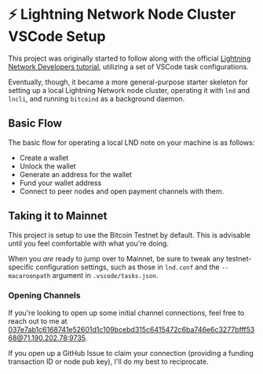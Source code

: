 # ⚡️ Lightning Network Node Cluster VSCode Setup

This project was originally started to follow along with the official [Lightning Network Developers tutorial](https://dev.lightning.community/tutorial/), utilizing a set of VSCode task configurations.

Eventually, though, it became a more general-purpose starter skeleton for setting up a local Lightning Network node cluster, operating it with `lnd` and `lncli`, and running `bitcoind` as a background daemon.


## Basic Flow

The basic flow for operating a local LND note on your machine is as follows:

- Create a wallet
- Unlock the wallet
- Generate an address for the wallet
- Fund your wallet address
- Connect to peer nodes and open payment channels with them.


## Taking it to Mainnet

This project is setup to use the Bitcoin Testnet by default. This is advisable until you feel comfortable with what you're doing.

When you _are_ ready to jump over to Mainnet, be sure to tweak any testnet-specific configuration settings, such as those in `lnd.conf` and the `--macaroonpath` argument in `.vscode/tasks.json`.

### Opening Channels

If you're looking to open up some initial channel connections, feel free to reach out to me at [037e7ab1c6168741e52601d1c109bcebd315c6415472c6ba746e6c3277bfff5368@71.190.202.78:9735](https://explore.casa/nodes/037e7ab1c6168741e52601d1c109bcebd315c6415472c6ba746e6c3277bfff5368).

If you open up a GitHub Issue to claim your connection (providing a funding transaction ID or node pub key), I'll do my best to reciprocate.
